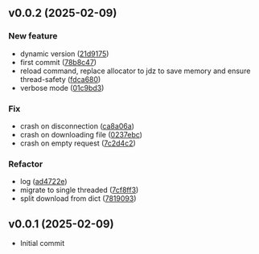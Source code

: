 ## v0.0.2 (2025-02-09)

### New feature

- dynamic version ([21d9175](https://github.com/waynezhang/toyskkserv/commit/21d91757bd2802564b21b1a2b479f9d568164b3b))
- first commit ([78b8c47](https://github.com/waynezhang/toyskkserv/commit/78b8c47f8734f5147340d4a43005f27018513204))
- reload command, replace allocator to jdz to save memory and ensure thread-safety ([fdca680](https://github.com/waynezhang/toyskkserv/commit/fdca680ca75f3bedcfe3cfd78103da00430f62a7))
- verbose mode ([01c9bd3](https://github.com/waynezhang/toyskkserv/commit/01c9bd330d9a650c6943f7838b1fb502d82e4ce7))

### Fix

- crash on disconnection ([ca8a06a](https://github.com/waynezhang/toyskkserv/commit/ca8a06a6ecbf6b38bd9ac9f49debc7ae9038eb0c))
- crash on downloading file ([0237ebc](https://github.com/waynezhang/toyskkserv/commit/0237ebc06abb57d2d2b0af3a8056704e361ac971))
- crash on empty request ([7c2d4c2](https://github.com/waynezhang/toyskkserv/commit/7c2d4c2fc985d1c17d437d70cffcd1836e8ea1d2))

### Refactor

- log ([ad4722e](https://github.com/waynezhang/toyskkserv/commit/ad4722e8c4fe1b12b72648d2031e305ec94ac1ed))
- migrate to single threaded ([7cf8ff3](https://github.com/waynezhang/toyskkserv/commit/7cf8ff364c649d2305541f215b5c7f9318c48efe))
- split download from dict ([7819093](https://github.com/waynezhang/toyskkserv/commit/78190936558c008ab4e9964fb1b3b154875c025f))


## v0.0.1 (2025-02-09)

- Initial commit
